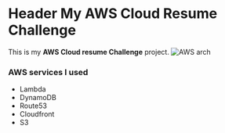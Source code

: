 # Header My AWS Cloud Resume Challenge
This is my **AWS Cloud resume Challenge** project.
![AWS arch](put-link-to-image-here)
### AWS services I used
* Lambda
* DynamoDB
* Route53
* Cloudfront
* S3
